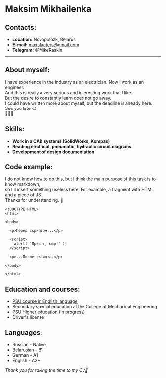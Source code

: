 # Maksim Mikhailenka   
## Contacts:

  * **Location:** Novopolozk, Belarus
  * **E-mail:** maxsfacters@gmail.com
  * **Telegram:** @MikeRaskin
***

## About myself:

I have experience in the industry as an electrician. Now I work as an engineer.  
And this is really a very serious and interesting work that I like.  
But the desire to constantly learn does not go away.   
I could have written more about myself, but the deadline is already here.  
See you later😉  
🏃‍♂️💨

## Skills:

  * **Work in a CAD systems (SolidWorks, Kompas)**
  * **Reading elrctrical, pneumatic, hydraulic circuit diagrams**
  * **Development of design documentation**


## Code example:

I do not know how to do this, but I think the main purpose of this task is to know
markdown,  
so I'll insert something useless here. For example, a fragment with HTML and a piece of JS.  
Thanks for understanding. 🙏

```
<!DOCTYPE HTML>
<html>

<body>

  <p>Перед скриптом...</p>

  <script>
    alert( 'Привет, мир!' );
  </script>

  <p>...После скрипта.</p>

</body>

</html>

```

## Education and courses:

  * [PSU course in English language](https://www.psu.by/ru/university/tsentr-izucheniya-inostrannykh-yazykov)
  * Secondary special education at the College of Mechanical Engineering
  * PSU Higher education (In progress)
  * Driver's license


## Languages:
  * Russian - Native 
  * Belarusian - B1
  * German - A1
  * English - A2+
  
     
*Thank you for taking the time to my CV💃*